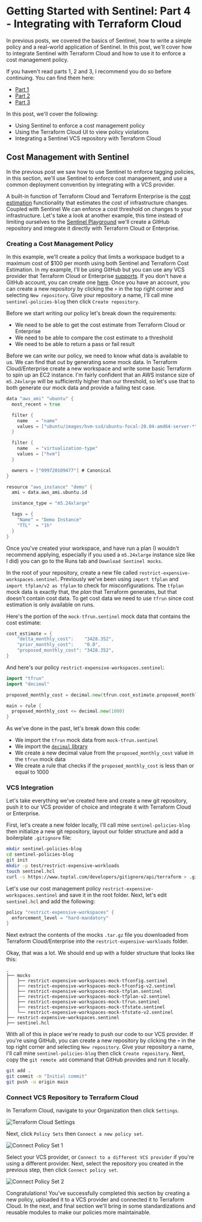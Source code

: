# Getting Started with Sentinel: Part 4 - Integrating with Terraform Cloud

In previous posts, we covered the basics of Sentinel, how to write a simple policy and a real-world application of Sentinel. In this post, we'll cover how to integrate Sentinel with Terraform Cloud and how to use it to enforce a cost management policy.

If you haven't read parts 1, 2 and 3, I recommend you do so before continuing. You can find them here:

- [Part 1]()
- [Part 2]()
- [Part 3]()

In this post, we'll cover the following:

- Using Sentinel to enforce a cost management policy
- Using the Terraform Cloud UI to view policy violations
- Integrating a Sentinel VCS repository with Terraform Cloud

## Cost Management with Sentinel

In the previous post we saw how to use Sentinel to enforce tagging policies, in this section, we'll use Sentinel to enforce cost management, and use a common deployment convention by integrating with a VCS provider.

A built-in function of Terraform Cloud and Terraform Enterprise is the [cost estimation](https://www.terraform.io/docs/cloud/cost-estimation) functionality that estimates the cost of infrastructure changes. Coupled with Sentinel We can enforce a cost threshold on changes to your infrastructure. Let's take a look at another example, this time instead of limiting ourselves to the [Sentinel Playground](https://play.sentinelproject.io/) we'll create a GitHub repository and integrate it directly with Terraform Cloud or Enterprise.

### Creating a Cost Management Policy

In this example, we'll create a policy that limits a workspace budget to a maximum cost of $100 per month using both Sentinel and Terraform Cost Estimation.
In my example, I'll be using GitHub but you can use any VCS provider that Terraform Cloud or Enterprise [supports](https://developer.hashicorp.com/terraform/cloud-docs/vcs#supported-vcs-providers). If you don't have a GitHub account, you can create one [here](https://github.com/join). Once you have an account, you can create a new repository by clicking the `+` in the top right corner and selecting `New repository`. Give your repository a name, I'll call mine `sentinel-policies-blog` then click `Create repository`.

Before we start writing our policy let's break down the requirements:

- We need to be able to get the cost estimate from Terraform Cloud or Enterprise
- We need to be able to compare the cost estimate to a threshold
- We need to be able to return a pass or fail result

Before we can write our policy, we need to know what data is available to us. We can find that out by generating some mock data. In Terraform Cloud/Enterprise create a new workspace and write some basic Terraform to spin up an EC2 instance. I'm fairly confident that an AWS instance size of `m5.24xlarge` will be sufficiently higher than our threshold, so let's use that to both generate our mock data and provide a failing test case.

```go
data "aws_ami" "ubuntu" {
  most_recent = true

  filter {
    name   = "name"
    values = ["ubuntu/images/hvm-ssd/ubuntu-focal-20.04-amd64-server-*"]
  }

  filter {
    name   = "virtualization-type"
    values = ["hvm"]
  }

  owners = ["099720109477"] # Canonical
}

resource "aws_instance" "demo" {
  ami = data.aws_ami.ubuntu.id

  instance_type = "m5.24xlarge"

  tags = {
    "Name" = "Demo Instance"
    "TTL"  = "1h"
  }
}
```

Once you've created your workspace, and have run a plan (I wouldn't recommend applying, especially if you used a `m5.24xlarge` instance size like I did) you can go to the Runs tab and `Download Sentinel mocks`.

In the root of your repository, create a new file called `restrict-expensive-workspaces.sentinel`. Previously we've been using `import tfplan` and `import tfplan/v2 as tfplan` to check for misconfigurations. The `tfplan` mock data is exactly that, the _plan_ that Terraform generates, but that doesn't contain cost data. To get cost data we need to use `tfrun` since cost estimation is only available on runs.

Here's the portion of the `mock-tfrun.sentinel` mock data that contains the cost estimate:

```go
cost_estimate = {
	"delta_monthly_cost":    "3428.352",
	"prior_monthly_cost":    "0.0",
	"proposed_monthly_cost": "3428.352",
}
```

And here's our policy `restrict-expensive-workspaces.sentinel`:

```go
import "tfrun"
import "decimal"

proposed_monthly_cost = decimal.new(tfrun.cost_estimate.proposed_monthly_cost)

main = rule {
  proposed_monthly_cost <= decimal.new(1000)
}
```

As we've done in the past, let's break down this code:

- We import the `tfrun` mock data from `mock-tfrun.sentinel`
- We import the [`decimal` library](https://docs.hashicorp.com/sentinel/imports/decimal)
- We create a new decimal value from the `proposed_monthly_cost` value in the `tfrun` mock data
- We create a rule that checks if the `proposed_monthly_cost` is less than or equal to 1000

### VCS Integration

Let's take everything we've created here and create a new git repository, push it to our VCS provider of choice and integrate it with Terraform Cloud or Enterprise.

First, let's create a new folder locally, I'll call mine `sentinel-policies-blog` then initialize a new git repository, layout our folder structure and add a boilerplate `.gitignore` file:

```bash
mkdir sentinel-policies-blog
cd sentinel-policies-blog
git init
mkdir -p test/restrict-expensive-workloads
touch sentinel.hcl
curl -s https://www.toptal.com/developers/gitignore/api/terraform > .gitignore
```

Let's use our cost management policy `restrict-expensive-workspaces.sentinel` and save it in the root folder. Next, let's edit `sentinel.hcl` and add the following:

```go
policy "restrict-expensive-workspaces" {
  enforcement_level = "hard-mandatory"
}
```

Next extract the contents of the mocks `.tar.gz` file you downloaded from Terraform Cloud/Enterprise into the `restrict-expensive-workloads` folder.

Okay, that was a lot. We should end up with a folder structure that looks like this:

```
.
├── mocks
│   ├── restrict-expensive-workspaces-mock-tfconfig.sentinel
│   ├── restrict-expensive-workspaces-mock-tfconfig-v2.sentinel
│   ├── restrict-expensive-workspaces-mock-tfplan.sentinel
│   ├── restrict-expensive-workspaces-mock-tfplan-v2.sentinel
│   ├── restrict-expensive-workspaces-mock-tfrun.sentinel
│   ├── restrict-expensive-workspaces-mock-tfstate.sentinel
│   └── restrict-expensive-workspaces-mock-tfstate-v2.sentinel
├── restrict-expensive-workspaces.sentinel
├── sentinel.hcl
```

With all of this in place we're ready to push our code to our VCS provider. If you're using GitHub, you can create a new repository by clicking the `+` in the top right corner and selecting `New repository`. Give your repository a name, I'll call mine `sentinel-policies-blog` then click `Create repository`. Next, copy the `git remote add` command that GitHub provides and run it locally.

```bash
git add .
git commit -m "Initial commit"
git push -u origin main
```

### Connect VCS Repository to Terraform Cloud

In Terraform Cloud, navigate to your Organization then click `Settings`.

![Terraform Cloud Settings](assets/part4-settings.png)

Next, click `Policy Sets` then `Connect a new policy set`.

![Connect Policy Set 1](assets/part4-connect-1.png)

Select your VCS provider, or `Connect to a different VCS provider` if you're using a different provider. Next, select the repository you created in the previous step, then click `Connect policy set`.

![Connect Policy Set 2](assets/part4-connect-2.png)

Congratulations! You've successfully completed this section by creating a new policy, uploaded it to a VCS provider and connected it to Terraform Cloud. In the next, and final section we'll bring in some standardizations and reusable modules to make our policies more maintainable.